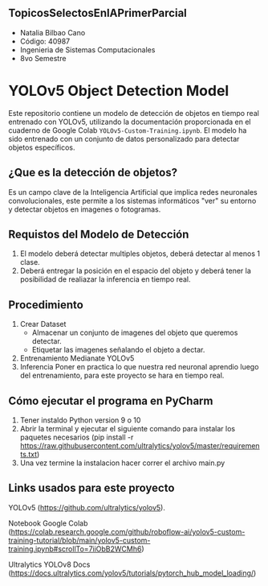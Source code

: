 ## TopicosSelectosEnIAPrimerParcial

- Natalia Bilbao Cano
- Código: 40987
- Ingenieria de Sistemas Computacionales
- 8vo Semestre

# YOLOv5 Object Detection Model

Este repositorio contiene un modelo de detección de objetos en tiempo real entrenado con YOLOv5, utilizando la documentación proporcionada en el cuaderno de Google Colab `YOLOv5-Custom-Training.ipynb`. El modelo ha sido entrenado con un conjunto de datos personalizado para detectar objetos específicos.

## ¿Que es la detección de objetos?

Es un campo clave de la Inteligencia Artificial que implica redes neuronales convolucionales, este permite a los sistemas informáticos "ver" su entorno y detectar objetos en imagenes  o fotogramas.

## Requistos del Modelo de Detección 

1. El modelo deberá detectar multiples objetos, deberá detectar al menos 1 clase.
2. Deberá entregar la posición en el espacio del objeto y deberá tener la posibilidad de realiazar la inferencia en tiempo real.

## Procedimiento

1. Crear Dataset
   - Almacenar un conjunto de imagenes del objeto que queremos detectar.
   - Etiquetar las imagenes señalando el objeto a dectar.
2. Entrenamiento
   Medianate YOLOv5
3. Inferencia
   Poner en practica lo que nuestra red neuronal aprendio luego del entrenamiento, para este proyecto se hara en tiempo real.

## Cómo ejecutar el programa en PyCharm

1. Tener instaldo Python version 9 o 10
2. Abrir la terminal y ejecutar el siguiente comando para instalar los paquetes necesarios (pip install -r https://raw.githubusercontent.com/ultralytics/yolov5/master/requirements.txt)
3. Una vez termine la instalacion hacer correr el archivo main.py

## Links usados para este proyecto

YOLOv5 (https://github.com/ultralytics/yolov5). 

Notebook Google Colab (https://colab.research.google.com/github/roboflow-ai/yolov5-custom-training-tutorial/blob/main/yolov5-custom-training.ipynb#scrollTo=7iiObB2WCMh6)

Ultralytics YOLOv8 Docs (https://docs.ultralytics.com/yolov5/tutorials/pytorch_hub_model_loading/)


